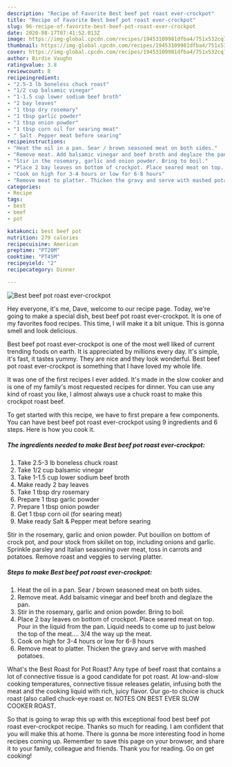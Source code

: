 ```yaml
---
description: "Recipe of Favorite Best beef pot roast ever-crockpot"
title: "Recipe of Favorite Best beef pot roast ever-crockpot"
slug: 96-recipe-of-favorite-best-beef-pot-roast-ever-crockpot
date: 2020-08-17T07:41:52.013Z
image: https://img-global.cpcdn.com/recipes/19453109981dfba4/751x532cq70/best-beef-pot-roast-ever-crockpot-recipe-main-photo.jpg
thumbnail: https://img-global.cpcdn.com/recipes/19453109981dfba4/751x532cq70/best-beef-pot-roast-ever-crockpot-recipe-main-photo.jpg
cover: https://img-global.cpcdn.com/recipes/19453109981dfba4/751x532cq70/best-beef-pot-roast-ever-crockpot-recipe-main-photo.jpg
author: Birdie Vaughn
ratingvalue: 3.8
reviewcount: 8
recipeingredient:
- "2.5-3 lb boneless chuck roast"
- "1/2 cup balsamic vinegar"
- "1-1.5 cup lower sodium beef broth"
- "2 bay leaves"
- "1 tbsp dry rosemary"
- "1 tbsp garlic powder"
- "1 tbsp onion powder"
- "1 tbsp corn oil for searing meat"
- " Salt  Pepper meat before searing"
recipeinstructions:
- "Heat the oil in a pan. Sear / brown seasoned meat on both sides."
- "Remove meat. Add balsamic vinegar and beef broth and deglaze the pan."
- "Stir in the rosemary, garlic and onion powder. Bring to boil."
- "Place 2 bay leaves on bottom of crockpot. Place seared meat on top. Pour in the liquid from the pan. Liquid needs to come up to just below the top of the meat.... 3/4 the way up the meat."
- "Cook on high for 3-4 hours or low for 6-8 hours"
- "Remove meat to platter. Thicken the gravy and serve with mashed potatoes."
categories:
- Recipe
tags:
- best
- beef
- pot

katakunci: best beef pot 
nutrition: 279 calories
recipecuisine: American
preptime: "PT20M"
cooktime: "PT45M"
recipeyield: "2"
recipecategory: Dinner

---
```



![Best beef pot roast ever-crockpot](https://img-global.cpcdn.com/recipes/19453109981dfba4/751x532cq70/best-beef-pot-roast-ever-crockpot-recipe-main-photo.jpg)

Hey everyone, it's me, Dave, welcome to our recipe page. Today, we're going to make a special dish, best beef pot roast ever-crockpot. It is one of my favorites food recipes. This time, I will make it a bit unique. This is gonna smell and look delicious.

Best beef pot roast ever-crockpot is one of the most well liked of current trending foods on earth. It is appreciated by millions every day. It's simple, it's fast, it tastes yummy. They are nice and they look wonderful. Best beef pot roast ever-crockpot is something that I have loved my whole life.

It was one of the first recipes I ever added. It&#39;s made in the slow cooker and is one of my family&#39;s most requested recipes for dinner. You can use any kind of roast you like, I almost always use a chuck roast to make this crockpot roast beef.


To get started with this recipe, we have to first prepare a few components. You can have best beef pot roast ever-crockpot using 9 ingredients and 6 steps. Here is how you cook it.

<!--inarticleads1-->

##### The ingredients needed to make Best beef pot roast ever-crockpot:

1. Take 2.5-3 lb boneless chuck roast
1. Take 1/2 cup balsamic vinegar
1. Take 1-1.5 cup lower sodium beef broth
1. Make ready 2 bay leaves
1. Take 1 tbsp dry rosemary
1. Prepare 1 tbsp garlic powder
1. Prepare 1 tbsp onion powder
1. Get 1 tbsp corn oil (for searing meat)
1. Make ready  Salt &amp; Pepper meat before searing


Stir in the rosemary, garlic and onion powder. Put bouillon on bottom of crock pot, and pour stock from skillet on top, including onions and garlic. Sprinkle parsley and Italian seasoning over meat, toss in carrots and potatoes. Remove roast and veggies to serving platter. 

<!--inarticleads2-->

##### Steps to make Best beef pot roast ever-crockpot:

1. Heat the oil in a pan. Sear / brown seasoned meat on both sides.
1. Remove meat. Add balsamic vinegar and beef broth and deglaze the pan.
1. Stir in the rosemary, garlic and onion powder. Bring to boil.
1. Place 2 bay leaves on bottom of crockpot. Place seared meat on top. Pour in the liquid from the pan. Liquid needs to come up to just below the top of the meat.... 3/4 the way up the meat.
1. Cook on high for 3-4 hours or low for 6-8 hours
1. Remove meat to platter. Thicken the gravy and serve with mashed potatoes.


What&#39;s the Best Roast for Pot Roast? Any type of beef roast that contains a lot of connective tissue is a good candidate for pot roast. At low-and-slow cooking temperatures, connective tissue releases gelatin, infusing both the meat and the cooking liquid with rich, juicy flavor. Our go-to choice is chuck roast (also called chuck-eye roast or. NOTES ON BEST EVER SLOW COOKER ROAST. 

So that is going to wrap this up with this exceptional food best beef pot roast ever-crockpot recipe. Thanks so much for reading. I am confident that you will make this at home. There is gonna be more interesting food in home recipes coming up. Remember to save this page on your browser, and share it to your family, colleague and friends. Thank you for reading. Go on get cooking!
